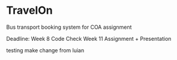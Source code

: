 # TravelOn
Bus transport booking system for COA assignment

Deadline: Week 8  Code Check
          Week 11 Assignment + Presentation

testing make change from luian
